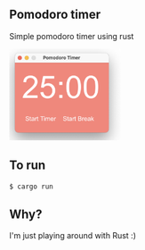 ## Pomodoro timer

Simple pomodoro timer using rust

<img src="timer.png" alt="screenshot" width="200" />



## To run
```
$ cargo run
```

## Why?
I'm just playing around with Rust :) 
